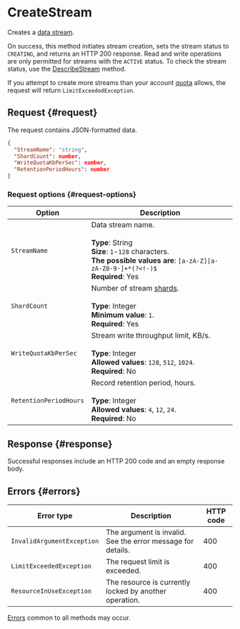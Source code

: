 # CreateStream

Creates a [data stream](../../concepts/glossary.md#stream-concepts).

On success, this method initiates stream creation, sets the stream status to `CREATING`, and returns an HTTP 200 response. Read and write operations are only permitted for streams with the `ACTIVE` status. To check the stream status, use the [DescribeStream](describestream.md) method.

If you attempt to create more streams than your account [quota](../../concepts/limits.md) allows, the request will return `LimitExceededException`.

## Request {#request}

The request contains JSON-formatted data.

```json
{
  "StreamName": "string",
  "ShardCount": number,
  "WriteQuotaKbPerSec": number,
  "RetentionPeriodHours": number
}
```

### Request options {#request-options}

Option | Description
----- | -----
`StreamName` | Data stream name.<br/><br/>**Type**: String<br/>**Size**: `1`-`128` characters.<br/>**The possible values are**: `[a-zA-Z][a-zA-Z0-9-]+*(?<!-)$`<br/>**Required**: Yes
`ShardCount` | Number of stream [shards](../../concepts/glossary.md#shard).<br/><br/>**Type**: Integer<br/>**Minimum value**: `1`.<br/>**Required**: Yes
`WriteQuotaKbPerSec` | Stream write throughput limit, KB/s.<br/><br/>**Type**: Integer<br/>**Allowed values**: `128`, `512`, `1024`.<br/>**Required**: No
`RetentionPeriodHours` | Record retention period, hours.<br/><br/>**Type**: Integer<br/>**Allowed values**: `4`, `12`, `24`.<br/>**Required**: No

## Response {#response}

Successful responses include an HTTP 200 code and an empty response body.

## Errors {#errors}

Error type | Description | HTTP code
----- | ----- | -----
`InvalidArgumentException` | The argument is invalid. See the error message for details. | 400
`LimitExceededException` | The request limit is exceeded. | 400
`ResourceInUseException` | The resource is currently locked by another operation. | 400

[Errors](../common-errors.md) common to all methods may occur.

